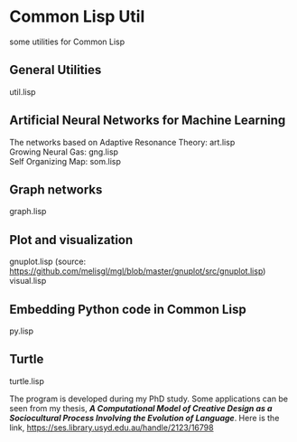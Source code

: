 # Common Lisp Util
some utilities for Common Lisp

## General Utilities
util.lisp

## Artificial Neural Networks for Machine Learning
The networks based on Adaptive Resonance Theory: art.lisp  
Growing Neural Gas: gng.lisp  
Self Organizing Map: som.lisp  

## Graph networks
graph.lisp

## Plot and visualization
gnuplot.lisp (source: https://github.com/melisgl/mgl/blob/master/gnuplot/src/gnuplot.lisp)  
visual.lisp

## Embedding Python code in Common Lisp
py.lisp

## Turtle
turtle.lisp

The program is developed during my PhD study. Some applications can be seen from my thesis, **_A Computational Model of Creative Design as a Sociocultural Process Involving the Evolution of Language_**. Here is the link, https://ses.library.usyd.edu.au/handle/2123/16798 
